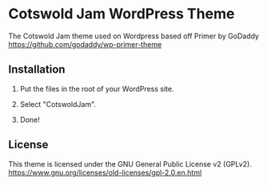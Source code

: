 # Cotswold Jam WordPress Theme
The Cotswold Jam theme used on Wordpress based off Primer by GoDaddy
https://github.com/godaddy/wp-primer-theme

## Installation

1. Put the files in the root of your WordPress site.

2. Select "CotswoldJam".

3. Done!

## License

This theme is licensed under the GNU General Public License v2 (GPLv2).
https://www.gnu.org/licenses/old-licenses/gpl-2.0.en.html